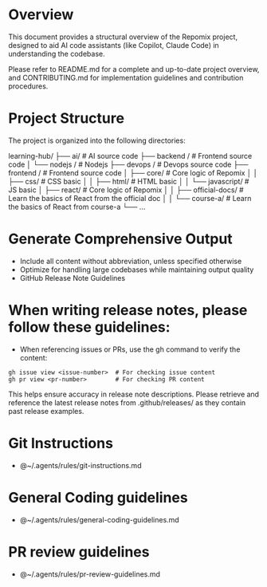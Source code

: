 # Overview
This document provides a structural overview of the Repomix project, designed to aid AI code assistants (like Copilot, Claude Code) in understanding the codebase.

Please refer to README.md for a complete and up-to-date project overview, and CONTRIBUTING.md for implementation guidelines and contribution procedures.

# Project Structure
The project is organized into the following directories:

learning-hub/
├── ai/ # AI source code
├── backend / # Frontend source code
│   └── nodejs / # Nodejs
├── devops / # Devops source code
├── frontend / # Frontend source code
│   ├── core/ # Core logic of Repomix
│   │   ├── css/ # CSS basic
│   │   ├── html/ # HTML basic
│   │   └── javascript/ # JS basic
│   ├── react/ # Core logic of Repomix
│   │   ├── official-docs/ # Learn the basics of React from the official doc
│   │   └── course-a/ # Learn the basics of React from course-a
└── ...

# Generate Comprehensive Output
- Include all content without abbreviation, unless specified otherwise
- Optimize for handling large codebases while maintaining output quality
- GitHub Release Note Guidelines

# When writing release notes, please follow these guidelines:

- When referencing issues or PRs, use the gh command to verify the content:
```
gh issue view <issue-number>  # For checking issue content
gh pr view <pr-number>        # For checking PR content
```
This helps ensure accuracy in release note descriptions.
Please retrieve and reference the latest release notes from .github/releases/ as they contain past release examples.


# Git Instructions
- @~/.agents/rules/git-instructions.md

# General Coding guidelines
- @~/.agents/rules/general-coding-guidelines.md

# PR review guidelines
- @~/.agents/rules/pr-review-guidelines.md
